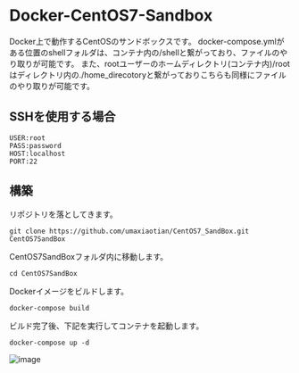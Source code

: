 # Docker-CentOS7-Sandbox
  Docker上で動作するCentOSのサンドボックスです。
docker-compose.ymlがある位置のshellフォルダは、コンテナ内の/shellと繋がっており、ファイルのやり取りが可能です。
また、rootユーザーのホームディレクトリ(コンテナ内)/rootはディレクトリ内の./home_direcotoryと繋がっておりこちらも同様にファイルのやり取りが可能です。

## SSHを使用する場合
```
USER:root
PASS:password
HOST:localhost
PORT:22
```


## 構築
リポジトリを落としてきます。
```
git clone https://github.com/umaxiaotian/CentOS7_SandBox.git CentOS7SandBox
```
CentOS7SandBoxフォルダ内に移動します。
```
cd CentOS7SandBox
```
Dockerイメージをビルドします。
```
docker-compose build
```
ビルド完了後、下記を実行してコンテナを起動します。
```
docker-compose up -d
```
![image](https://user-images.githubusercontent.com/29545778/169651057-29b2fc93-f9dd-43af-8e45-4aade86f6e02.png)
